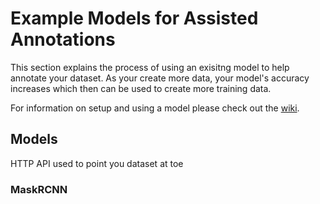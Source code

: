 # Example Models for Assisted Annotations

This section explains the process of using an exisitng model to
help annotate your dataset. As your create more data, your model's
accuracy increases which then can be used to create more training
data.

For information on setup and using a model please check out the [wiki]().

## Models

HTTP API used to point you dataset at toe

### MaskRCNN
